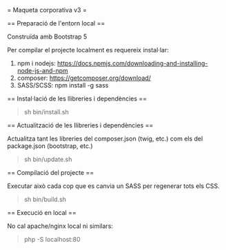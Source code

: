 = Maqueta corporativa v3 =

== Preparació de l'entorn local ==

Construïda amb Bootstrap 5

Per compilar el projecte localment es requereix instal·lar:

1. npm i nodejs: https://docs.npmjs.com/downloading-and-installing-node-js-and-npm
2. composer: https://getcomposer.org/download/
3. SASS/SCSS: npm install -g sass

== Instal·lació de les llibreries i dependències ==

> sh bin/install.sh

== Actualització de les llibreries i dependències ==

Actualitza tant les libreries del composer.json (twig, etc.) com els del package.json (bootstrap, etc.)

> sh bin/update.sh

== Compilació del projecte ==

Executar això cada cop que es canvia un SASS per regenerar tots els CSS.

> sh bin/build.sh

== Execució en local ==

No cal apache/nginx local ni similars:

> php -S localhost:80
